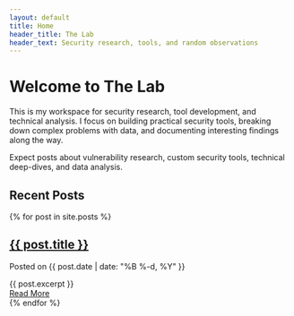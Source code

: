 ```yaml
---
layout: default
title: Home
header_title: The Lab
header_text: Security research, tools, and random observations
---
```


# Welcome to The Lab

This is my workspace for security research, tool development, and technical analysis. I focus on building practical security tools, breaking down complex problems with data, and documenting interesting findings along the way.

Expect posts about vulnerability research, custom security tools, technical deep-dives, and data analysis. 

## Recent Posts

<div class="posts-list">
  {% for post in site.posts %}
    <article class="post-preview">
      <h2 class="post-title">
        <a href="{{ site.baseurl }}{{ post.url }}">{{ post.title }}</a>
      </h2>
      <p class="post-meta">
        Posted on {{ post.date | date: "%B %-d, %Y" }}
      </p>
      <div class="post-entry">
        {{ post.excerpt }}
      </div>
      <a href="{{ site.baseurl }}{{ post.url }}" class="read-more">Read More</a>
    </article>
  {% endfor %}
</div>
